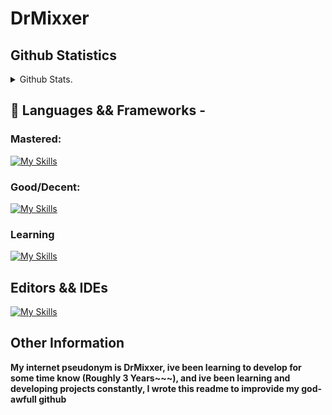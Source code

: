 # DrMixxer


## Github Statistics 
<details>
  <summary>Github Stats.</summary>
  
![Anurag's GitHub stats](https://github-readme-stats.vercel.app/api?username=DrMixxer&show_icons=true&theme=dracula&show=reviews,discussions_answered,prs_merged,prs_merged_percentage&hide=contribs)
</details>

## 💸 Languages && Frameworks - 

### Mastered:
[![My Skills](https://skillicons.dev/icons?i=bash,cassandra,html,css,git,gradle,js,maven,mongodb,express,react,nodejs,py,tailwind,ts)](https://skillicons.dev)

### Good/Decent: 
[![My Skills](https://skillicons.dev/icons?i=angular,aws,discord,django,docker,electron,nextjs)](https://skillicons.dev)

### Learning
[![My Skills](https://skillicons.dev/icons?i=dart,flutter,flask,vite,java,kotlin,rust)](https://skillicons.dev)

## Editors && IDEs
[![My Skills](https://skillicons.dev/icons?i=atom,vscode,idea,eclipse)](https://skillicons.dev)


## Other Information
**My internet pseudonym is DrMixxer, ive been learning to develop for some time know (Roughly 3 Years~~~), and ive been learning and developing projects constantly, I wrote this readme to improvide my god-awfull github**




